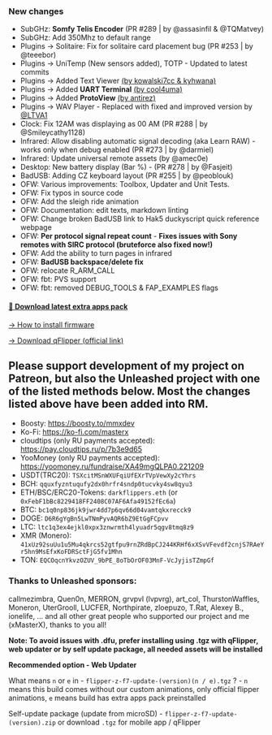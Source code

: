 ### New changes
* SubGHz: **Somfy Telis Encoder** (PR #289 | by @assasinfil & @TQMatvey)
* SubGHz: Add 350Mhz to default range
* Plugins -> Solitaire: Fix for solitaire card placement bug (PR #253 | by @teeebor)
* Plugins -> UniTemp (New sensors added), TOTP - Updated to latest commits
* Plugins -> Added Text Viewer [(by kowalski7cc & kyhwana)](https://github.com/kowalski7cc/flipper-zero-text-viewer/tree/refactor-text-app)
* Plugins -> Added **UART Terminal** [(by cool4uma)](https://github.com/cool4uma/UART_Terminal/tree/main)
* Plugins -> Added **ProtoView** [(by antirez)](https://github.com/antirez/protoview)
* Plugins -> WAV Player - Replaced with fixed and improved version by [@LTVA1](https://github.com/LTVA1/wav_player)
* Clock: Fix 12AM was displaying as 00 AM (PR #288 | by @Smileycathy1128)
* Infrared: Allow disabling automatic signal decoding (aka Learn RAW) - works only when debug enabled (PR #273 | by @darmiel)
* Infrared: Update universal remote assets (by @amec0e)
* Desktop: New battery display (Bar %) - (PR #278 | by @Fasjeit)
* BadUSB: Adding CZ keyboard layout (PR #255 | by @peoblouk)
* OFW: Various improvements: Toolbox, Updater and Unit Tests. 
* OFW: Fix typos in source code
* OFW: Add the sleigh ride animation
* OFW: Documentation: edit texts, markdown linting 
* OFW: Change broken BadUSB link to Hak5 duckyscript quick reference webpage
* OFW: **Per protocol signal repeat count** - **Fixes issues with Sony remotes with SIRC protocol (bruteforce also fixed now!)**
* OFW: Add the ability to turn pages in infrared 
* OFW: **BadUSB backspace/delete fix**
* OFW: relocate R_ARM_CALL
* OFW: fbt: PVS support
* OFW: fbt: removed DEBUG_TOOLS & FAP_EXAMPLES flags

#### [🎲 Download latest extra apps pack](https://download-directory.github.io/?url=https://github.com/xMasterX/unleashed-extra-pack/tree/main/apps)

[-> How to install firmware](https://github.com/DarkFlippers/unleashed-firmware/blob/dev/documentation/HowToInstall.md)

[-> Download qFlipper (official link)](https://flipperzero.one/update)

## Please support development of my project on Patreon, but also the Unleashed project with one of the listed methods below. Most the changes listed above have been added into RM.
* Boosty: https://boosty.to/mmxdev
* Ko-Fi: https://ko-fi.com/masterx
* cloudtips (only RU payments accepted): https://pay.cloudtips.ru/p/7b3e9d65
* YooMoney (only RU payments accepted): https://yoomoney.ru/fundraise/XA49mgQLPA0.221209
* USDT(TRC20): `TSXcitMSnWXUFqiUfEXrTVpVewXy2cYhrs`
* BCH: `qquxfyzntuqufy2dx0hrfr4sndp0tucvky4sw8qyu3`
* ETH/BSC/ERC20-Tokens: `darkflippers.eth` (or `0xFebF1bBc8229418FF2408C07AF6Afa49152fEc6a`)
* BTC: `bc1q0np836jk9jwr4dd7p6qv66d04vamtqkxrecck9`
* DOGE: `D6R6gYgBn5LwTNmPyvAQR6bZ9EtGgFCpvv`
* LTC: `ltc1q3ex4ejkl0xpx3znwrmth4lyuadr5qgv8tmq8z9`
* XMR (Monero): `41xUz92suUu1u5Mu4qkrcs52gtfpu9rnZRdBpCJ244KRHf6xXSvVFevdf2cnjS7RAeYr5hn9MsEfxKoFDRSctFjG5fv1Mhn`
* TON: `EQCOqcnYkvzOZUV_9bPE_8oTbOrOF03MnF-VcJyjisTZmpGf`

### Thanks to Unleashed sponsors:
callmezimbra, Quen0n, MERRON, grvpvl (lvpvrg), art_col, ThurstonWaffles, Moneron, UterGrooll, LUCFER, Northpirate, zloepuzo, T.Rat, Alexey B., ionelife, ...
and all other great people who supported our project and me (xMasterX), thanks to you all!

**Note: To avoid issues with .dfu, prefer installing using .tgz with qFlipper, web updater or by self update package, all needed assets will be installed**

**Recommended option - Web Updater**

What means `n` or `e` in - `flipper-z-f7-update-(version)(n / e).tgz` ? - `n` means this build comes without our custom animations, only official flipper animations, 
`e` means build has extra apps pack preinstalled

Self-update package (update from microSD) - `flipper-z-f7-update-(version).zip` or download `.tgz` for mobile app / qFlipper


